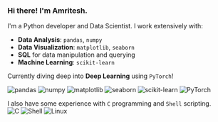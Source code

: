 ### Hi there! I'm Amritesh.

I'm a Python developer and Data Scientist. I work extensively with:

- **Data Analysis**: `pandas`, `numpy`
- **Data Visualization**: `matplotlib`, `seaborn`
- **SQL** for data manipulation and querying
- **Machine Learning**: `scikit-learn`

Currently diving deep into **Deep Learning** using `PyTorch`!

![pandas](https://img.shields.io/badge/pandas-150458.svg?&style=for-the-badge&logo=pandas&logoColor=white) ![numpy](https://img.shields.io/badge/numpy-013243.svg?&style=for-the-badge&logo=numpy&logoColor=white) ![matplotlib](https://img.shields.io/badge/matplotlib-239120.svg?&style=for-the-badge&logo=matplotlib&logoColor=white) ![seaborn](https://img.shields.io/badge/seaborn-4C8CBF.svg?&style=for-the-badge&logo=seaborn&logoColor=white) ![scikit-learn](https://img.shields.io/badge/scikit--learn-F7931E.svg?&style=for-the-badge&logo=scikit-learn&logoColor=white) ![PyTorch](https://img.shields.io/badge/PyTorch-EE4C2C.svg?&style=for-the-badge&logo=PyTorch&logoColor=white)

I also have some experience with `C` programming and `Shell` scripting.  
![C](https://img.shields.io/badge/C-A8B9CC.svg?style=for-the-badge&logo=C&logoColor=white) ![Shell](https://img.shields.io/badge/shell_script-121011.svg?style=for-the-badge&logo=gnu-bash&logoColor=white) ![Linux](https://img.shields.io/badge/Linux-FCC624?style=for-the-badge&logo=linux&logoColor=black)

<!---
amriteshkt/amriteshkt is a ✨ special ✨ repository because its `README.md` (this file) appears on your GitHub profile.
You can click the Preview link to take a look at your changes.
--->
